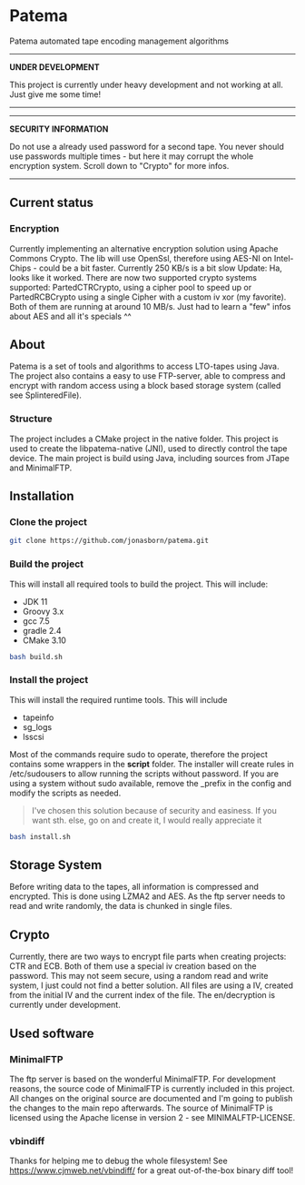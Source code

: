 # Patema
Patema automated tape encoding management algorithms

---
**UNDER DEVELOPMENT**

This project is currently under heavy development and not working at all.
Just give me some time!

---

---
**SECURITY INFORMATION**

Do not use a already used password for a second tape.
You never should use passwords multiple times - but here
it may corrupt the whole encryption system. Scroll down to "Crypto" for more infos. 

---

## Current status
### Encryption
Currently implementing an alternative encryption solution using Apache Commons Crypto.
The lib will use OpenSsl, therefore using AES-NI on Intel-Chips - could be a bit faster.
Currently 250 KB/s is a bit slow
Update:
Ha, looks like it worked. There are now two supported crypto systems supported:
PartedCTRCrypto, using a cipher pool to speed up or PartedRCBCrypto using a single
Cipher with a custom iv xor (my favorite).
Both of them are running at around 10 MB/s.
Just had to learn a "few" infos about AES and all it's specials ^^


## About
Patema is a set of tools and algorithms to access LTO-tapes using Java.
The project also contains a easy to use FTP-server, able to compress and encrypt with random
access using a block based storage system (called see SplinteredFile).

### Structure

The project includes a CMake project in the native folder. This project is used to create
the libpatema-native (JNI), used to directly control the tape device.
The main project is build using Java, including sources from JTape and MinimalFTP.

## Installation

### Clone the project
``` bash
git clone https://github.com/jonasborn/patema.git
```


### Build the project
This will install all required tools to build the project. This will include:
- JDK 11
- Groovy 3.x
- gcc 7.5
- gradle 2.4
- CMake 3.10

``` bash
bash build.sh
```

### Install the project

This will install the required runtime tools. This will include
- tapeinfo
- sg_logs
- lsscsi

Most of the commands require sudo to operate,
therefore the project contains some wrappers in the **script** folder.
The installer will create rules in /etc/sudousers to allow running
the scripts without password. If you are using a system without sudo available,
remove the _prefix in the config and modify the scripts as needed. 

>I've chosen this solution because of security and easiness.
> If you want sth. else, go on and create it, I would really appreciate it

``` bash
bash install.sh
```

## Storage System
Before writing data to the tapes, all information is compressed and encrypted.
This is done using LZMA2 and AES. As the ftp server
needs to read and write randomly, the data is chunked in single files.

## Crypto
Currently, there are two ways to encrypt file parts when creating projects:
CTR and ECB.
Both of them use a special iv creation based on the password. This may not seem secure,
using a random read and write system, I just could not find a better solution. All files
are using a IV, created from the initial IV and the current index of the file.
The en/decryption is currently under development.

## Used software
### MinimalFTP
The ftp server is based on the wonderful MinimalFTP. For development reasons, the source code
of MinimalFTP is currently included in this project. All changes on the original source
are documented and I'm going to publish the changes to the main repo afterwards.
The source of MinimalFTP is licensed using the Apache license in version 2 - see MINIMALFTP-LICENSE.

### vbindiff
Thanks for helping me to debug the whole filesystem!
See https://www.cjmweb.net/vbindiff/ for a great out-of-the-box binary diff tool!

